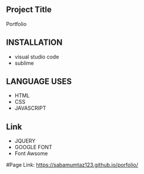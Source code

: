 

## Project Title
Portfolio


## INSTALLATION
* visual studio code
* sublime

## LANGUAGE USES
* HTML
* CSS 
* JAVASCRIPT

## Link
* JQUERY 
* GOOGLE FONT 
* Font Awsome

#Page Link:
https://sabamumtaz123.github.io/porfolio/
